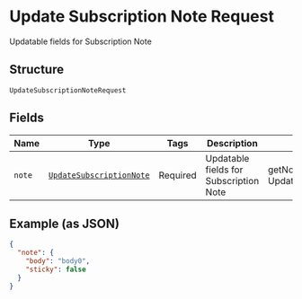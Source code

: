 
# Update Subscription Note Request

Updatable fields for Subscription Note

## Structure

`UpdateSubscriptionNoteRequest`

## Fields

| Name | Type | Tags | Description | Getter | Setter |
|  --- | --- | --- | --- | --- | --- |
| `note` | [`UpdateSubscriptionNote`](../../doc/models/update-subscription-note.md) | Required | Updatable fields for Subscription Note | getNote(): UpdateSubscriptionNote | setNote(UpdateSubscriptionNote note): void |

## Example (as JSON)

```json
{
  "note": {
    "body": "body0",
    "sticky": false
  }
}
```


